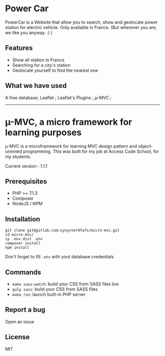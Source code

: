 # Power Car
PowerCar is a Website that allow you to search, show and geolocate power station for electric vehicle. Only available in France. (But wherever you are, we like you anyway. :) ) 

## Features
* Show all station in France
* Searching for a city's station
* Geolocate yourself to find the nearest one

## What we have used
A free database; Leaflet ; Leaflet's Plugins ; µ-MVC ;

*******

# µ-MVC, a micro framework for learning purposes

µ-MVC is a microframework for learning MVC design pattern and object-oriented programming. This was built for my job at Access Code School, for my students.

Current version : 1.1.1

## Prerequisites

* PHP >= 7.1.3
* Composer
* NodeJS / NPM

## Installation

```
git clone git@gitlab.com:synyster0fa7x/micro-mvc.git
cd micro-mvc/
cp .env.dist .env
composer install
npm install
```

Don't forget to fill `.env` with yout database credentials

## Commands

* `make sass:watch`: build your CSS from SASS files live
* `gulp sass`: build your CSS from SASS files
* `make run`: launch built-in PHP server 

## Report a bug

Open an issue

## License

MIT
